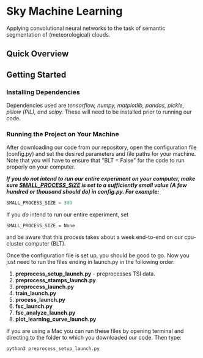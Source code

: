 # Sky Machine Learning

Applying convolutional neural networks to the task of semantic segmentation of (meteorological) clouds. 


## Quick Overview



## Getting Started

### Installing Dependencies

Dependencies used are <i>tensorflow, numpy, matplotlib, pandas, pickle, pillow (PIL), and scipy.</i> These will need to be installed prior to running our code.

### Running the Project on Your Machine

After downloading our code from our repository, open the configuration file (config.py) and set the desired parameters and file paths for your machine. Note that you will have to ensure that "BLT = False" for the code to run properly on your computer.

<b><em>If you do not intend to run our entire experiment on your computer, make sure <u>SMALL_PROCESS_SIZE</u> is set to a sufficiently small value (A few hundred or thousand should do) in config.py. For example:</em></b>
```python
SMALL_PROCESS_SIZE = 300
```

If you <em>do</em> intend to run our entire experiment, set
```
SMALL_PROCESS_SIZE = None
```

and be aware that this process takes about a week end-to-end on our cpu-cluster computer (BLT). 

Once the configuration file is set up, you should be good to go. Now you just need to run the files ending in launch.py in the following order:
<ol>
  <li> <strong>preprocess_setup_launch.py</strong> - preprocesses TSI data.</li>
  <li><strong>preprocess_stamps_launch.py</strong></li>
  <li><strong>preprocess_launch.py</strong></li>
  <li><strong>train_launch.py</strong></li>
  <li><strong>process_launch.py</strong></li>
  <li><strong>fsc_launch.py</strong></li>
  <li><strong>fsc_analyze_launch.py</strong></li> 
  <li><strong>plot_learning_curve_launch.py</strong></li>
</ol>

If you are using a Mac you can run these files by opening terminal and directing to the folder to which you downloaded our code. Then type:
```python
python3 preprocess_setup_launch.py
```
